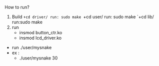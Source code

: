 How to run?
1. Build
`+cd driver/
     run: sudo make
`+cd user/
     run: sudo make
`+cd lib/
     run:sudo make
2. run
	+ insmod button_ctr.ko
	+ insmod lcd_driver.ko
- run ./user/mysnake	<speed>
- ex :
	+ ./user/mysnake 30
